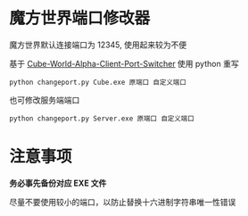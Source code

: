 # 魔方世界端口修改器

魔方世界默认连接端口为 12345, 使用起来较为不便

基于
[Cube-World-Alpha-Client-Port-Switcher](https://github.com/coremaze/Cube-World-Alpha-Client-Port-Switcher/) 使用 python 重写


```
python changeport.py Cube.exe 原端口 自定义端口
```
也可修改服务端端口

```
python changeport.py Server.exe 原端口 自定义端口
```

# 注意事项
**务必事先备份对应 EXE 文件**

尽量不要使用较小的端口，以防止替换十六进制字符串唯一性错误
